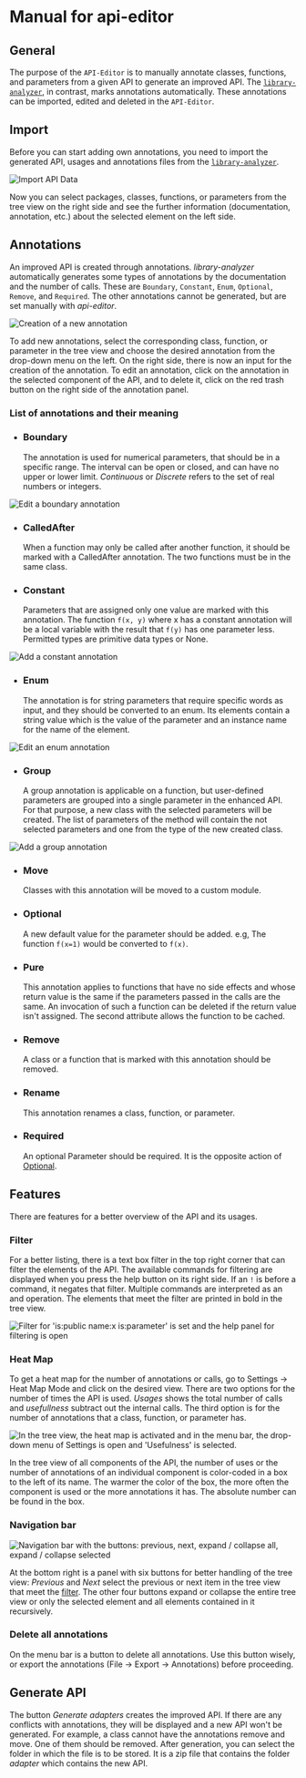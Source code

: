 # Manual for api-editor

## General

The purpose of the `API-Editor` is to manually annotate classes, functions, and parameters from a given API
to generate an improved API. The [`library-analyzer`](https://github.com/Safe-DS/Library-Analyzer), in contrast, marks annotations automatically.
These annotations can be imported, edited and deleted in the `API-Editor`.

## Import

Before you can start adding own annotations, you need to import the generated API, usages and annotations files from the [`library-analyzer`](https://github.com/Safe-DS/Library-Analyzer).

![Import API Data](img/import.jpg)

Now you can select packages, classes, functions, or parameters from the tree view on the right side and see the further information (documentation, annotation, etc.) about the selected element on the left side.

## Annotations

An improved API is created through annotations.
_library-analyzer_ automatically generates some types of annotations by the documentation and the number of calls.
These are `Boundary`, `Constant`, `Enum`, `Optional`, `Remove`, and `Required`.
The other annotations cannot be generated, but are set manually with _api-editor_.

![Creation of a new annotation](img/annotation.jpg)

To add new annotations, select the corresponding class, function, or parameter in the tree view
and choose the desired annotation from the drop-down menu on the left.
On the right side, there is now an input for the creation of the annotation.
To edit an annotation, click on the annotation in the selected component of the API,
and to delete it, click on the red trash button on the right side of the annotation panel.

### List of annotations and their meaning

-   ### Boundary
    The annotation is used for numerical parameters, that should be in a specific range.
    The interval can be open or closed, and can have no upper or lower limit.
    _Continuous_ or _Discrete_ refers to the set of real numbers or integers.

![Edit a boundary annotation](img/boundary.jpg)

-   ### CalledAfter

    When a function may only be called after another function, it should be marked with a CalledAfter annotation.
    The two functions must be in the same class.

-   ### Constant
    Parameters that are assigned only one value are marked with this annotation.
    The function `f(x, y)` where x has a constant annotation will be a local variable with the result that `f(y)` has one parameter less.
    Permitted types are primitive data types or None.

![Add a constant annotation](img/constant.jpg)

-   ### Enum
    The annotation is for string parameters that require specific words as input, and they should be converted to an enum.
    Its elements contain a string value which is the value of the parameter and an instance name for the name of the element.

![Edit an enum annotation](img/enum.jpg)

-   ### Group
    A group annotation is applicable on a function, but user-defined parameters are grouped into a single parameter in the enhanced API.
    For that purpose, a new class with the selected parameters will be created.
    The list of parameters of the method will contain the not selected parameters and one from the type of the new created class.

![Add a group annotation](img/group.jpg)

-   ### Move

    Classes with this annotation will be moved to a custom module.

-   ### Optional

    A new default value for the parameter should be added. e.g, The function `f(x=1)` would be converted to `f(x)`.

-   ### Pure

    This annotation applies to functions that have no side effects and whose return value is the same if the parameters passed in the calls are the same.
    An invocation of such a function can be deleted if the return value isn't assigned.
    The second attribute allows the function to be cached.

-   ### Remove

    A class or a function that is marked with this annotation should be removed.

-   ### Rename

    This annotation renames a class, function, or parameter.

-   ### Required
    An optional Parameter should be required. It is the opposite action of [Optional](#optional).

## Features

There are features for a better overview of the API and its usages.

### Filter

For a better listing, there is a text box filter in the top right corner that can filter the elements of the API.
The available commands for filtering are displayed when you press the help button on its right side.
If an `!` is before a command, it negates that filter.
Multiple commands are interpreted as an and operation.
The elements that meet the filter are printed in bold in the tree view.

![Filter for 'is:public name:x is:parameter' is set and the help panel for filtering is open](img/filter.jpg)

### Heat Map

To get a heat map for the number of annotations or calls, go to Settings → Heat Map Mode and click on the desired view.
There are two options for the number of times the API is used.
_Usages_ shows the total number of calls and _usefullness_ subtract out the internal calls.
The third option is for the number of annotations that a class, function, or parameter has.

![In the tree view, the heat map is activated and in the menu bar, the drop-down menu of Settings is open and 'Usefulness' is selected.](img/heat_map.jpg)

In the tree view of all components of the API,
the number of uses or the number of annotations of an individual component is color-coded in a box to the left of its name.
The warmer the color of the box, the more often the component is used or the more annotations it has.
The absolute number can be found in the box.

### Navigation bar

![Navigation bar with the buttons: previous, next, expand / collapse all, expand / collapse selected](img/navigation.jpg)

At the bottom right is a panel with six buttons for better handling of the tree view:
_Previous_ and _Next_ select the previous or next item in the tree view that meet the [filter](#filter).
The other four buttons expand or collapse the entire tree view or only the selected element and all elements contained in it recursively.

### Delete all annotations

On the menu bar is a button to delete all annotations. Use this button wisely, or export the annotations (File → Export → Annotations) before proceeding.

## Generate API

The button _Generate adapters_ creates the improved API.
If there are any conflicts with annotations, they will be displayed and a new API won't be generated.
For example, a class cannot have the annotations remove and move. One of them should be removed.
After generation, you can select the folder in which the file is to be stored.
It is a zip file that contains the folder _adapter_ which contains the new API.
